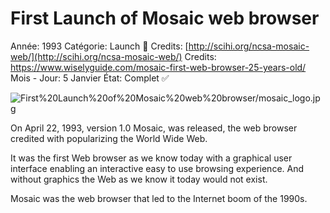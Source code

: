 # First Launch of Mosaic web browser

Année: 1993
Catégorie: Launch 🚀
Credits: [http://scihi.org/ncsa-mosaic-web/](http://scihi.org/ncsa-mosaic-web/)
Credits: https://www.wiselyguide.com/mosaic-first-web-browser-25-years-old/
Mois - Jour: 5 Janvier
État: Complet ✅

![First%20Launch%20of%20Mosaic%20web%20browser/mosaic_logo.jpg](First%20Launch%20of%20Mosaic%20web%20browser/mosaic_logo.jpg)

On April 22, 1993, version 1.0 Mosaic, was released, the web browser credited with popularizing the World Wide Web. 

It was the first Web browser as we know today with a graphical user interface enabling an interactive easy to use browsing experience. And without graphics the Web as we know it today would not exist.

Mosaic was the web browser that led to the Internet boom of the 1990s.